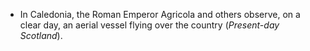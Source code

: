 ﻿

- In Caledonia, the Roman Emperor Agricola and others observe, on a clear day, an aerial vessel flying over the country (*Present-day Scotland*).
